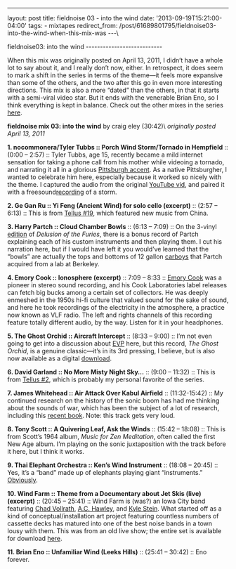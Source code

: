 ---
layout: post 
title: fieldnoise 03 - into the wind 
date: '2013-09-19T15:21:00-04:00' 
tags: - mixtapes 
redirect_from: /post/61689801795/fieldnoise03-into-the-wind-when-this-mix-was 
---\

fieldnoise03: into the wind ---------------------------

When this mix was originally posted on April 13, 2011, I didn’t have a whole lot to say about it, and I really don’t now, either. In retrospect, it does seem to mark a shift in the series in terms of the theme—it feels more expansive than some of the others, and the two after this go in even more interesting directions. This mix is also a more “dated” than the others, in that it starts with a semi-viral video star. But it ends with the venerable Brian Eno, so I think everything is kept in balance. Check out the other mixes in the series [here](/tagged/mixtapes).

**fieldnoise mix 03: into the wind** by craig eley (30:42)\ *originally posted April 13, 2011*

**1. nocommonera/Tyler Tubbs :: Porch Wind Storm/Tornado in Hempfield** :: (0:00 – 2:57) :: Tyler Tubbs, age 15, recently became a mild internet sensation for taking a phone call from his mother while videoing a tornado, and narrating it all in a glorious [Pittsburgh accent](http://en.wikipedia.org/wiki/Pittsburgh_English). As a native Pittsburgher, I wanted to celebrate him here, especially because it worked so nicely with the theme. I captured the audio from the original [YouTube vid](http://www.youtube.com/watch?v=xIGMKJ0nSnA), and paired it with a freesound[recording](http://www.freesound.org/samplesViewSingle.php?id=115533) of a storm.

**2. Ge Gan Ru :: Yi Feng (Ancient Wind) for solo cello (excerpt)** :: (2:57 – 6:13) :: This is from [Tellus \#19](http://www.ubu.com/sound/tellus_19.html), which featured new music from China.

**3. Harry Partch :: Cloud Chamber Bowls** :: (6:13 – 7:09) :: On the 3-vinyl [edition](http://www.discogs.com/Harry-Partch-Delusion-Of-The-Fury-A-Ritual-Of-Dream-And-Delusionelease/1438859) of *Delusion of the Furies*, there is a bonus record of Partch explaining each of his custom instruments and then playing them. I cut his narration here, but if I would have left it you would’ve learned that the “bowls” are actually the tops and bottoms of 12 gallon [carboys](http://www.calpaclab.com/images/products/cg-8108-12.jpg) that Partch acquired from a lab at Berkeley.

**4. Emory Cook :: Ionosphere (excerpt)** :: 7:09 – 8:33 :: [Emory Cook](http://www.folklife.si.edu/archives_resources/collections/cook.aspx) was a pioneer in stereo sound recording, and his Cook Laboratories label releases can fetch big bucks among a certain set of collectors. He was deeply enmeshed in the 1950s hi-fi culture that valued sound for the sake of sound, and here he took recordings of the electricity in the atmosphere, a practice now known as VLF radio. The left and rights channels of this recording feature totally different audio, by the way. Listen for it in your headphones.

**5. The Ghost Orchid :: Aircraft Intercept** :: (8:33 – 9:00) :: I’m not even going to get into a discussion about [EVP](http://en.wikipedia.org/wiki/Electronic_voice_phenomenon) here, but this record, *The Ghost Orchid*, is a genuine classic—it’s in its 3rd pressing, I believe, but is also now available as a digital [download](http://www.amazon.com/Introduction-EVP-Ghost-Orchid/dp/B0000274TTef=sr_1_3?ie=UTF8&qid=1302639794&sr=8-3).

**6. David Garland :: No More Misty Night Sky…** :: (9:00 – 11:32) :: This is from [Tellus \#2](http://www.ubu.com/sound/tellus_2.html), which is probably my personal favorite of the series.

**7. James Whitehead :: Air Attack Over Kabul Airfield** :: (11:32-15:42) :: My continued research on the history of the sonic boom has had me thinking about the sounds of war, which has been the subject of a lot of research, including this [recent book](http://mitpress.mit.edu/catalog/item/default.asp?tid=11890&ttype=2). Note: this track gets very loud.

**8. Tony Scott :: A Quivering Leaf, Ask the Winds** :: (15:42 – 18:08) :: This is from Scott’s 1964 album, *Music for Zen Meditation*, often called the first New Age album. I’m playing on the sonic juxtaposition with the track before it here, but I think it works.

**9. Thai Elephant Orchestra :: Ken’s Wind Instrument** :: (18:08 – 20:45) :: Yes, it’s a “band” made up of elephants playing giant “instruments.” [Obviously](http://www.nytimes.com/2000/12/16/arts/think-tank-a-band-with-a-lot-more-to-offer-than-talented-trumpeters.html).

**10. Wind Farm :: Theme from a Documentary about Jet Skis (live) (excerpt)** :: (20:45 – 25:41) :: Wind Farm is (was?) an Iowa City band featuring [Chad Vollrath](https://twitter.com/chadvollrath), [A.C. Hawley](https://twitter.com/acethoughts), and [Kyle Stein](https://twitter.com/kjstine). What started off as a kind of conceptual/installation art project featuring countless numbers of cassette decks has matured into one of the best noise bands in a town lousy with them. This was from an old live show; the entire set is available for download [here](http://littlevillagemag.com/content/2011/03/21/englert-live-3192011-live-recordings/).

**11. Brian Eno :: Unfamiliar Wind (Leeks Hills)** :: (25:41 – 30:42) :: Eno forever.

